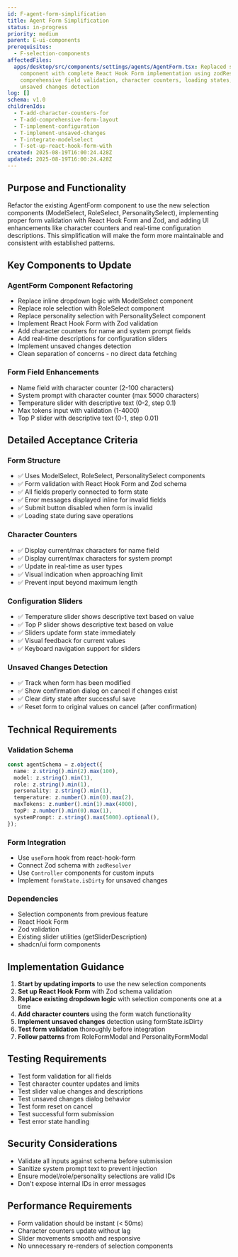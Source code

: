 ```yaml
---
id: F-agent-form-simplification
title: Agent Form Simplification
status: in-progress
priority: medium
parent: E-ui-components
prerequisites:
  - F-selection-components
affectedFiles:
  apps/desktop/src/components/settings/agents/AgentForm.tsx: Replaced stub
    component with complete React Hook Form implementation using zodResolver,
    comprehensive field validation, character counters, loading states, and
    unsaved changes detection
log: []
schema: v1.0
childrenIds:
  - T-add-character-counters-for
  - T-add-comprehensive-form-layout
  - T-implement-configuration
  - T-implement-unsaved-changes
  - T-integrate-modelselect
  - T-set-up-react-hook-form-with
created: 2025-08-19T16:00:24.428Z
updated: 2025-08-19T16:00:24.428Z
---
```


## Purpose and Functionality

Refactor the existing AgentForm component to use the new selection components (ModelSelect, RoleSelect, PersonalitySelect), implementing proper form validation with React Hook Form and Zod, and adding UI enhancements like character counters and real-time configuration descriptions. This simplification will make the form more maintainable and consistent with established patterns.

## Key Components to Update

### AgentForm Component Refactoring

- Replace inline dropdown logic with ModelSelect component
- Replace role selection with RoleSelect component
- Replace personality selection with PersonalitySelect component
- Implement React Hook Form with Zod validation
- Add character counters for name and system prompt fields
- Add real-time descriptions for configuration sliders
- Implement unsaved changes detection
- Clean separation of concerns - no direct data fetching

### Form Field Enhancements

- Name field with character counter (2-100 characters)
- System prompt with character counter (max 5000 characters)
- Temperature slider with descriptive text (0-2, step 0.1)
- Max tokens input with validation (1-4000)
- Top P slider with descriptive text (0-1, step 0.01)

## Detailed Acceptance Criteria

### Form Structure

- ✅ Uses ModelSelect, RoleSelect, PersonalitySelect components
- ✅ Form validation with React Hook Form and Zod schema
- ✅ All fields properly connected to form state
- ✅ Error messages displayed inline for invalid fields
- ✅ Submit button disabled when form is invalid
- ✅ Loading state during save operations

### Character Counters

- ✅ Display current/max characters for name field
- ✅ Display current/max characters for system prompt
- ✅ Update in real-time as user types
- ✅ Visual indication when approaching limit
- ✅ Prevent input beyond maximum length

### Configuration Sliders

- ✅ Temperature slider shows descriptive text based on value
- ✅ Top P slider shows descriptive text based on value
- ✅ Sliders update form state immediately
- ✅ Visual feedback for current values
- ✅ Keyboard navigation support for sliders

### Unsaved Changes Detection

- ✅ Track when form has been modified
- ✅ Show confirmation dialog on cancel if changes exist
- ✅ Clear dirty state after successful save
- ✅ Reset form to original values on cancel (after confirmation)

## Technical Requirements

### Validation Schema

```typescript
const agentSchema = z.object({
  name: z.string().min(2).max(100),
  model: z.string().min(1),
  role: z.string().min(1),
  personality: z.string().min(1),
  temperature: z.number().min(0).max(2),
  maxTokens: z.number().min(1).max(4000),
  topP: z.number().min(0).max(1),
  systemPrompt: z.string().max(5000).optional(),
});
```

### Form Integration

- Use `useForm` hook from react-hook-form
- Connect Zod schema with `zodResolver`
- Use `Controller` components for custom inputs
- Implement `formState.isDirty` for unsaved changes

### Dependencies

- Selection components from previous feature
- React Hook Form
- Zod validation
- Existing slider utilities (getSliderDescription)
- shadcn/ui form components

## Implementation Guidance

1. **Start by updating imports** to use the new selection components
2. **Set up React Hook Form** with Zod schema validation
3. **Replace existing dropdown logic** with selection components one at a time
4. **Add character counters** using the form watch functionality
5. **Implement unsaved changes** detection using formState.isDirty
6. **Test form validation** thoroughly before integration
7. **Follow patterns** from RoleFormModal and PersonalityFormModal

## Testing Requirements

- Test form validation for all fields
- Test character counter updates and limits
- Test slider value changes and descriptions
- Test unsaved changes dialog behavior
- Test form reset on cancel
- Test successful form submission
- Test error state handling

## Security Considerations

- Validate all inputs against schema before submission
- Sanitize system prompt text to prevent injection
- Ensure model/role/personality selections are valid IDs
- Don't expose internal IDs in error messages

## Performance Requirements

- Form validation should be instant (< 50ms)
- Character counters update without lag
- Slider movements smooth and responsive
- No unnecessary re-renders of selection components
